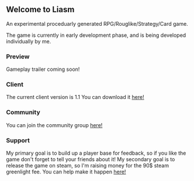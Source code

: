 ## Welcome to Liasm
An experimental proceduarly generated RPG/Rouglike/Strategy/Card game.

The game is currently in early development phase, and is being developed individually by me.

### Preview
Gameplay trailer coming soon!

### Client
The current client version is 1.1
You can download it [here!](https://github.com/k4d4m/Liasm/releases/download/v1.1/Liasm.1.1.zip)

### Community
You can join the community group [here!](http://steamcommunity.com/groups/Liasm)

### Support
My primary goal is to build up a player base for feedback, so if you like the game don't forget to tell your friends about it!
My secondary goal is to release the game on steam, so I'm raising money for the 90$ steam greenlight fee. You can help make it happen [here!](https://paypal.me/k4d4m)

